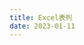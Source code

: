 ```yaml
---
title: Excel表列
date: 2023-01-11
---
```


<Title :title='"Excel表列"' :publishDate='"2023-01-11"' />

### Excel表列名称和序号的相互转换

---
#### Excel表列名称
给你一个整数 columnNumber ，返回它在 Excel 表中相对应的列名称。
例如：
```
A -> 1
B -> 2
C -> 3
...
Z -> 26
AA -> 27
AB -> 28 
...
```
示例 1：
```
输入：columnNumber = 1
输出："A"
```
示例 2：
```
输入：columnNumber = 28
输出："AB"
```
示例 3：
```
输入：columnNumber = 701
输出："ZY"
```
示例 4：
```
输入：columnNumber = 2147483647
输出："FXSHRXW"
```
提示：

+ 1 <= columnNumber <= 231 - 1

##### 解题思路
---
+ 首先看清楚问题的本质在于26进制的转换，对给定的columnNumber进行求余找出对应的字母
+ 但值得注意的是此时'A'对应的是0，因此是[0,25]的26进制，所以只要在处理每一位的时候进行减 1，就可以按照正常的 26 进制来处理

---
##### 代码
```
/**
 * @param {number} columnNumber
 * @return {string}
 */
var convertToTitle = function (columnNumber) {
    let res = []
    while (columnNumber--) {
        res.push(String.fromCharCode(columnNumber % 26 + 'A'.charCodeAt()))
        columnNumber = Math.floor(columnNumber / 26)
    }
    return res.reverse().join('')
};
```
---
#### Excel表列序号
给你一个字符串 columnTitle ，表示 Excel 表格中的列名称。返回 该列名称对应的列序号 。
例如：
```
A -> 1
B -> 2
C -> 3
...
Z -> 26
AA -> 27
AB -> 28 
...
```
示例 1:
```
输入: columnTitle = "A"
输出: 1
```
示例 2:
```
输入: columnTitle = "AB"
输出: 28
```
示例 3:
```
输入: columnTitle = "ZY"
输出: 701
```
提示：
+ 1 <= columnTitle.length <= 7
+ columnTitle 仅由大写英文组成
+ columnTitle 在范围 ["A", "FXSHRXW"] 内
##### 解题思路
---
我们已经知道Excel表列的本质就是一个26进制，因此只需要进行简单的循环遍历即可，值得注意的是，通过方法找到对应的code数值是同初始'A'的code数值进行做差后，需要加一

---
##### 代码
```
/**
 * @param {string} columnTitle
 * @return {number}
 */
var titleToNumber = function (columnTitle) {
    let res = 0
    for (let i = 0; i < columnTitle.length; i++) {
        res = res * 26 + columnTitle.charCodeAt(i) + 1 - 'A'.charCodeAt()
    }
    return res
};
```
---

